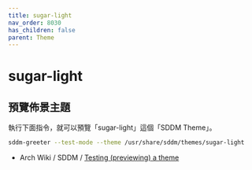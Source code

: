 ```yaml
---
title: sugar-light
nav_order: 8030
has_children: false
parent: Theme
---
```



# sugar-light


## 預覽佈景主題

執行下面指令，就可以預覽「sugar-light」這個「SDDM Theme」。

``` sh
sddm-greeter --test-mode --theme /usr/share/sddm/themes/sugar-light
```

* Arch Wiki / SDDM / [Testing (previewing) a theme](https://wiki.archlinux.org/title/SDDM#Testing_(previewing)_a_theme)
